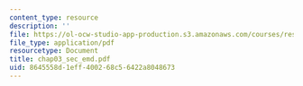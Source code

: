 ```yaml
---
content_type: resource
description: ''
file: https://ol-ocw-studio-app-production.s3.amazonaws.com/courses/res-6-003-electromechanical-dynamics-spring-2009/8645558d1eff400268c56422a8048673_chap03_sec_emd.pdf
file_type: application/pdf
resourcetype: Document
title: chap03_sec_emd.pdf
uid: 8645558d-1eff-4002-68c5-6422a8048673
---
```

